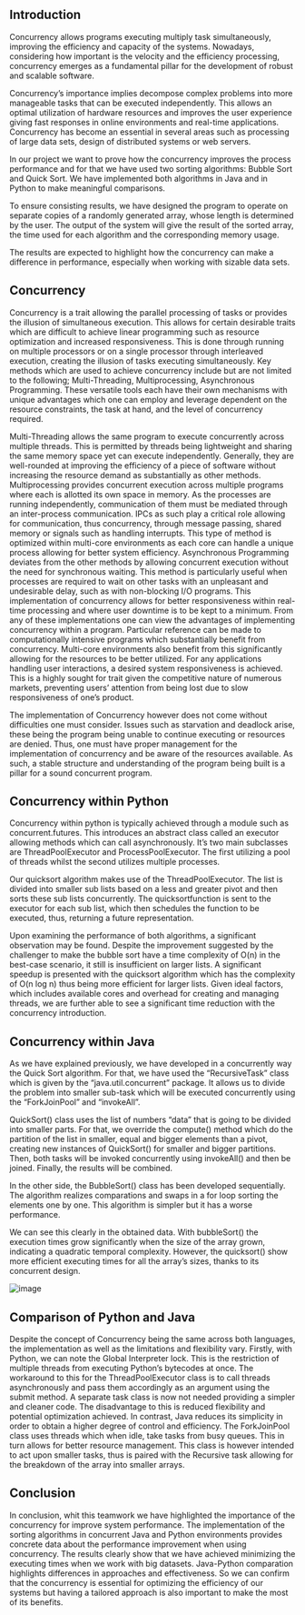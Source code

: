 ## Introduction
Concurrency allows programs executing multiply task simultaneously, improving the efficiency and capacity of the systems. Nowadays, considering how important is the velocity and the efficiency processing, concurrency emerges as a fundamental pillar for the development of robust and scalable software.

Concurrency’s importance implies decompose complex problems into more manageable tasks that can be executed independently. This allows an optimal utilization of hardware resources and improves the user experience giving fast responses in online environments and real-time applications. Concurrency has become an essential in several areas such as processing of large data sets, design of distributed systems or web servers.

In our project we want to prove how the concurrency improves the process performance and for that we have used two sorting algorithms: Bubble Sort and Quick Sort. We have implemented both algorithms in Java and in Python to make meaningful comparisons.

To ensure consisting results, we have designed the program to operate on separate copies of a randomly generated array, whose length is determined by the user. The output of the system will give the result of the sorted array, the time used for each algorithm and the corresponding memory usage. 

The results are expected to highlight how the concurrency can make a difference in performance, especially when working with sizable data sets.

## Concurrency
Concurrency is a trait allowing the parallel processing of tasks or provides the illusion of simultaneous execution. This allows for certain desirable traits which are difficult to achieve linear programming such as resource optimization and increased responsiveness. This is done through running on multiple processors or on a single processor through interleaved execution, creating the illusion of tasks executing simultaneously.
Key methods which are used to achieve concurrency include but are not limited to the following; Multi-Threading, Multiprocessing, Asynchronous Programming. These versatile tools each have their own mechanisms with unique advantages which one can employ and leverage dependent on the resource constraints, the task at hand, and the level of concurrency required.

Multi-Threading allows the same program to execute concurrently across multiple threads. This is permitted by threads being lightweight and sharing the same memory space yet can execute independently. Generally, they are well-rounded at improving the efficiency of a piece of software without increasing the resource demand as substantially as other methods.
Multiprocessing provides concurrent execution across multiple programs where each is allotted its own space in memory. As the processes are running independently, communication of them must be mediated through an inter-process communication. IPCs as such play a critical role allowing for communication, thus concurrency, through message passing, shared memory or signals such as handling interrupts. This type of method is optimized within multi-core environments as each core can handle a unique process allowing for better system efficiency.
Asynchronous Programming deviates from the other methods by allowing concurrent execution without the need for synchronous waiting. This method is particularly useful when processes are required to wait on other tasks with an unpleasant and undesirable delay, such as with non-blocking I/O programs. This implementation of concurrency allows for better responsiveness within real-time processing and where user downtime is to be kept to a minimum. 
From any of these implementations one can view the advantages of implementing concurrency within a program. Particular reference can be made to computationally intensive programs which substantially benefit from concurrency. Multi-core environments also benefit from this significantly allowing for the resources to be better utilized. For any applications handling user interactions, a desired system responsiveness is achieved. This is a highly sought for trait given the competitive nature of numerous markets, preventing users’ attention from being lost due to slow responsiveness of one’s product.

The implementation of Concurrency however does not come without difficulties one must consider. Issues such as starvation and deadlock arise, these being the program being unable to continue executing or resources are denied. Thus, one must have proper management for the implementation of concurrency and be aware of the resources available. As such, a stable structure and understanding of the program being built is a pillar for a sound concurrent program.

## Concurrency within Python
Concurrency within python is typically achieved through a module such as concurrent.futures. This introduces an abstract class called an executor allowing methods which can call asynchronously. It’s two main subclasses are ThreadPoolExecutor and ProcessPoolExecutor. The first utilizing a pool of threads whilst the second utilizes multiple processes.

Our quicksort algorithm makes use of the ThreadPoolExecutor. The list is divided into smaller sub lists based on a less and greater pivot and then sorts these sub lists concurrently. The quicksortfunction is sent to the executor for each sub list, which then schedules the function to be executed, thus, returning a future representation.

Upon examining the performance of both algorithms, a significant observation may be found. Despite the improvement suggested by the challenger to make the bubble sort have a time complexity of O(n) in the best-case scenario, it still is insufficient on larger lists. A significant speedup is presented with the quicksort algorithm which has the complexity of O(n log n) thus being more efficient for larger lists. Given ideal factors, which includes available cores and overhead for creating and managing threads, we are further able to see a significant time reduction with the concurrency introduction.

## Concurrency within Java
As we have explained previously, we have developed in a concurrently way the Quick Sort algorithm. For that, we have used the “RecursiveTask” class which is given by the “java.util.concurrent” package. It allows us to divide the problem into smaller sub-task which will be executed concurrently using the “ForkJoinPool” and “invokeAll”.

QuickSort() class uses the list of numbers “data” that is going to be divided into smaller parts. For that, we override the compute() method which do the partition of the list in smaller, equal and bigger elements than a pivot, creating new instances of QuickSort() for smaller and bigger partitions. Then, both tasks will be invoked concurrently using invokeAll() and then be joined. Finally, the results will be combined.

In the other side, the BubbleSort() class has been developed sequentially. The algorithm realizes comparations and swaps in a for loop sorting the elements one by one. This algorithm is simpler but it has a worse performance.

We can see this clearly in the obtained data. With bubbleSort() the execution times grow significantly when the size of the array grown, indicating a quadratic temporal complexity. However, the quicksort() show more efficient executing times for all the array’s sizes, thanks to its concurrent design.

![image](https://github.com/CIS1221-2023-2024/C2-Concurrency/assets/124080941/bba60585-3a37-4303-9a1f-953cd5306003)

## Comparison of Python and Java

Despite the concept of Concurrency being the same across both languages, the implementation as well as the limitations and flexibility vary.
Firstly, with Python, we can note the Global Interpreter lock. This is the restriction of multiple threads from executing Python’s bytecodes at once. The workaround to this for the ThreadPoolExecutor class is to call threads asynchronously and pass them accordingly as an argument using the submit method. A separate task class is now not needed providing a simpler and cleaner code. The disadvantage to this is reduced flexibility and potential optimization achieved.
In contrast, Java reduces its simplicity in order to obtain a higher degree of control and efficiency. The ForkJoinPool class uses threads which when idle, take tasks from busy queues. This in turn allows for better resource management. This class is however intended to act upon smaller tasks, thus is paired with the Recursive task allowing for the breakdown of the array into smaller arrays.

## Conclusion

In conclusion, whit this teamwork we have highlighted the importance of the concurrency for improve system performance. The implementation of the sorting algorithms in concurrent Java and Python environments provides concrete data about the performance improvement when using concurrency. The results clearly show that we have achieved minimizing the executing times when we work with big datasets. Java-Python comparation highlights differences in approaches and effectiveness. So we can confirm that the concurrency is essential for optimizing the efficiency of our systems but having a tailored approach is also important to make the most of its benefits.

